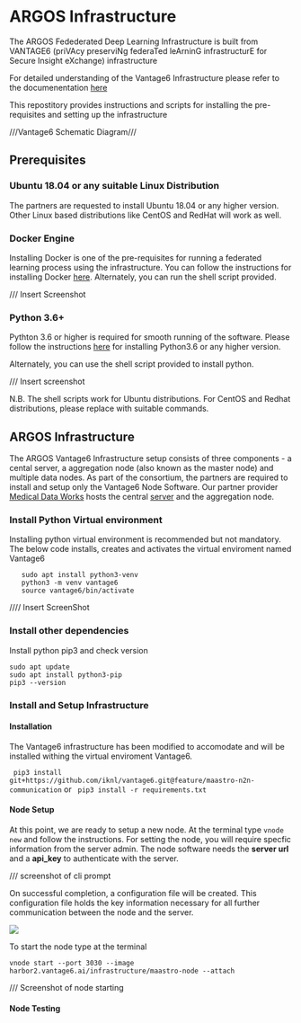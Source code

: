 # ARGOS Infrastructure

The ARGOS Fedederated Deep Learning Infrastructure is built from VANTAGE6 (priVAcy preserviNg federaTed leArninG infrastructurE for Secure Insight eXchange) infrastructure

For detailed understanding of the Vantage6 Infrastructure please refer to the documenentation [here](https://vantage6.ai/)

This repostitory provides instructions and scripts for installing the pre-requisites and setting up the infrastructure 


///Vantage6 Schematic Diagram///


## Prerequisites 

### Ubuntu 18.04 or any suitable Linux Distribution 
The partners are requested to install Ubuntu 18.04 or any higher version. Other Linux based distributions like CentOS and RedHat will work as well. 

### Docker Engine
Installing Docker is one of the pre-requisites for running a federated learning process using the infrastructure. You can follow the instructions for installing Docker [here](https://docs.docker.com/engine/install/ubuntu/). Alternately, you can run the shell script provided.   

/// Insert Screenshot

### Python 3.6+
Pythton 3.6 or higher is required for smooth running of the software. Please follow the instructions [here](https://phoenixnap.com/kb/how-to-install-python-3-ubuntu) for installing Python3.6 or any higher version. 

Alternately, you can use the shell script provided to install python. 

/// Insert screenshot


N.B. The shell scripts work for Ubuntu distributions. For CentOS and Redhat distributions, please replace with suitable commands. 


## ARGOS Infrastructure 
The ARGOS Vantage6 Infrastructure setup consists of three components - a cental server, a aggregation node (also known as the master node) and multiple data nodes. As part of the consortium, the partners are required to install and setup only the Vantage6 Node Software. Our partner provider [Medical Data Works](https://www.medicaldataworks.com/) hosts the central [server](https://mdw-vantage6-argos.azurewebsites.net/apidocs/) and the aggregation node. 

### Install Python Virtual environment 
Installing python virtual environment is recommended but not mandatory. The below code installs, creates and activates the virtual enviroment named Vantage6

 ```
    sudo apt install python3-venv
    python3 -m venv vantage6
    source vantage6/bin/activate
``` 

//// Insert ScreenShot


### Install other dependencies 
Install python pip3 and check version

```
sudo apt update
sudo apt install python3-pip
pip3 --version
```

### Install and Setup Infrastructure
#### Installation 
The Vantage6 infrastructure has been modified to accomodate and will be installed withing the virtual enviroment Vantage6. 

``` pip3 install git+https://github.com/iknl/vantage6.git@feature/maastro-n2n-communication```  or
``` pip3 install -r requirements.txt```


#### Node Setup 
At this point, we are ready to setup a new node. At the terminal type ```vnode new``` and follow the instructions. For setting the node, you will require specfic information from the server admin. The node software needs the **server url** and a **api_key** to authenticate with the server. 

/// screenshot of cli prompt

On successful completion, a configuration file will be created. This configuration file holds the key information necessary for all further communication between the node and the server. 

![](./Media/configuration.jpg)

To start the node type at the terminal 

``` vnode start --port 3030 --image harbor2.vantage6.ai/infrastructure/maastro-node --attach ```

/// Screenshot of node starting

#### Node Testing 
